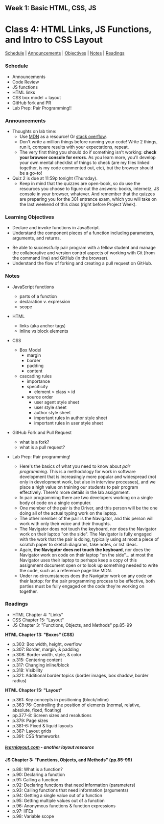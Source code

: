 ## **Week 1: Basic HTML, CSS, JS**
# Class 4: HTML Links, JS Functions, and Intro to CSS Layout

[Schedule](#schedule) | [Announcements](#announcements) | [Objectives](#learning-objectives) | [Notes](#notes) | [Readings](#readings)

### Schedule

- Announcements
- Code Review
- JS functions
- HTML links
- CSS box model + layout
- GitHub fork and PR
- Lab Prep: Pair Programming!!

### Announcements
- Thoughts on lab time:
	- Use [MDN](https://developer.mozilla.org) as a resource! Or [stack overflow](https://stackoverflow.com/).
	- Don't write a million things before running your code! Write 2 things, run it, compare results with your expectations, repeat.
	- The very first thing you should do if something isn't working: **check your browser console for errors**. As you learn more, you'll develop your own mental checklist of things to check (are my files linked together, is my code commented out, etc), but the browser should be a go-to!
- Quiz 2 is due at 11:59p tonight (Thursday).
	- Keep in mind that the quizzes are open-book, so do use the resources you choose to figure out the answers: books, internetz, JS console in your browser, whatever. And remember that the quizzes are preparing you for the 301 entrance exam, which you will take on the last weekend of this class (right before Project Week).

### Learning Objectives
- Declare and invoke functions in JavaScript.
- Understand the component pieces of a function including parameters, arguments, and returns.
<!-- - Understand CSS layout principles including block, inline, normal, relative, absolute, float, and fixed. -->
- Be able to successfully pair program with a fellow student and manage the collaborative and version control aspects of working with Git (from the command line) and GitHub (in the browser).
- Understand the flow of forking and creating a pull request on GitHub.

### Notes

- JavaScript functions
	- parts of a function
	- declaration v. expression
	- scope

- HTML
	- links (aka anchor tags)
	- inline vs block elements

- CSS
    - Box Model
		- margin
		- border
		- padding
		- content
	- cascading rules
		- importance
		- specificity
			- element > class > id
		- source order
			- user agent style sheet
			- user style sheet
			- author style sheet
			- important rules in author style sheet
			- important rules in user style sheet

- GitHub Fork and Pull Request
	- what is a fork?
	- what is a pull request?

- Lab Prep: Pair programming!
	- Here's the basics of what you need to know about *pair programming*. This is a methodology for work in software development that is increasingly more popular and widespread (not only in development work, but also in interview processes), and we place a high value on training our students to pair program effectively. There's more details in the lab assignment.
	- In pair programming there are two developers working on a single body of code on a single computer.
	- One member of the pair is the Driver, and this person will be the one doing all of the actual typing work on the laptop.
	- The other member of the pair is the Navigator, and this person will work with only their voice and their thoughts.
	- The Navigator does not touch the keyboard, nor does the Navigator work on their laptop "on the side". The Navigator is fully engaged with the work that the pair is doing, typically using at most a piece of scratch paper to sketch diagrams, take notes, or list ideas.
	- Again, **the Navigator does not touch the keyboard**, nor does the Navigator work on code on their laptop "on the side"... at most the Navigator uses their laptop to perhaps keep a copy of this assignment document open or to look up something needed to write the code, such as a reference page like MDN.
	- Under no circumstances does the Navigator work on any code on their laptop: for the pair programming process to be effective, both parties must be fully engaged on the code they're working on together.

### Readings

- HTML Chapter 4: "Links"
- CSS Chapter 15: "Layout"
- JS Chapter 3: "Functions, Objects, and Methods" pp.85-99

**HTML Chapter 13: "Boxes" (CSS)**

- p.303: Box width, height, overflow
- p.307: Border, margin, & padding
- p.308: Border width, style, & color
- p.315: Centering content
- p.317: Changing inline/block
- p.318: Visibility
- p.321: Additional border topics (border images, box shadow, border radius)

**HTML Chapter 15: "Layout"**

- p.361: Key concepts in positioning (block/inline)
- p.363-76: Controlling the position of elements (normal, relative, absolute, fixed, floating)
- pp.377-8: Screen sizes and resolutions
- p.379: Page sizes
- p.381-6: Fixed & liquid layouts
- p.387: Layout grids
- p.391: CSS frameworks

##### [learnlayout.com](http://learnlayout.com) - another layout resource

**JS Chapter 3: "Functions, Objects, and Methods" (pp.85-99)**

- p.88: What is a function?
- p.90: Declaring a function
- p.91: Calling a function
- p.92: Declaring functions that need information (parameters)
- p.93: Calling functions that need information (arguments)
- p.94: Getting a single value out of a function
- p.95: Getting multiple values out of a function
- p.96: Anonymous functions & function expressions
- p.97: IIFEs
- p.98: Variable scope